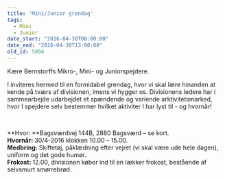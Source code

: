 ```yaml
---
title: 'Mini/Junior grendag'
tags:
  - Mini
  - Junior
date_start: "2016-04-30T08:00:00"
date_end: "2016-04-30T13:00:00"
old_id: 5894
---
```

Kære Bernstorffs Mikro-, Mini- og Juniorspejdere.

I inviteres hermed til en formidabel grendag, hvor vi skal lære hinanden at kende på tværs af divisionen, imens vi hygger os. Divisionens ledere har i sammearbejde udarbejdet et spændende og variende arktivitetsmarked, hvor I spejdere selv bestemmer hvilket aktiviter I har lyst til - og hvornår!

&nbsp;

**Hvor: **Bagsværdvej 144B, 2880 Bagsværd – se kort.<strong><br /> Hvornår: </strong>30/4-2016 klokken 10.00 – 15.00.<strong><br /> Medbring: </strong>Skiftetøj, påklædning efter vejret (vi skal være ude hele dagen), uniform og det gode humør<strong>.<br /> Frokost: </strong>12.00, divisionen køber ind til en lækker frokost, bestående af selvsmurt smørrebrød.

&nbsp;

&nbsp;

&nbsp;